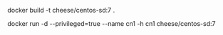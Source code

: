 docker build -t cheese/centos-sd:7 .

docker run -d --privileged=true --name cn1 -h cn1 cheese/centos-sd:7
